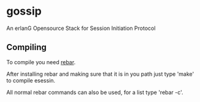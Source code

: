 gossip
====================
An erlanG Opensource Stack for Session Initiation Protocol

Compiling
--------------------
To compile you need [rebar](http://github.com/basho/rebar).

After installing rebar and making sure that it is in you path just type 'make' to compile esessin.

All normal rebar commands can also be used, for a list type 'rebar -c'.